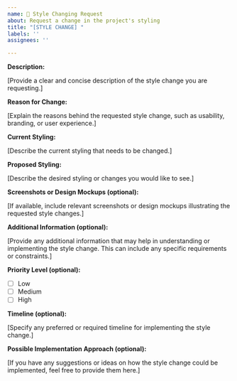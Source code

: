 ```yaml
---
name: 🎨 Style Changing Request
about: Request a change in the project's styling
title: "[STYLE CHANGE] "
labels: ''
assignees: ''

---
```



**Description:**

[Provide a clear and concise description of the style change you are requesting.]

**Reason for Change:**

[Explain the reasons behind the requested style change, such as usability, branding, or user experience.]

**Current Styling:**

[Describe the current styling that needs to be changed.]

**Proposed Styling:**

[Describe the desired styling or changes you would like to see.]

**Screenshots or Design Mockups (optional):**

[If available, include relevant screenshots or design mockups illustrating the requested style changes.]

**Additional Information (optional):**

[Provide any additional information that may help in understanding or implementing the style change. This can include any specific requirements or constraints.]

<!-- Select only one priority level by marking [x] within the corresponding square brackets. -->
**Priority Level (optional):**

- [ ] Low
- [ ] Medium
- [ ] High

**Timeline (optional):**

[Specify any preferred or required timeline for implementing the style change.]

**Possible Implementation Approach (optional):**

[If you have any suggestions or ideas on how the style change could be implemented, feel free to provide them here.]